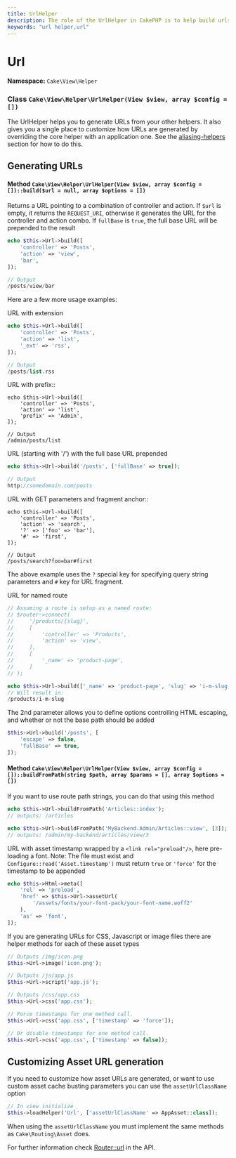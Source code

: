 ```yaml
---
title: UrlHelper
description: The role of the UrlHelper in CakePHP is to help build urls.
keywords: "url helper,url"
---
```


# Url

**Namespace:** `Cake\View\Helper`


### Class `Cake\View\Helper\UrlHelper(View $view, array $config = [])`


The UrlHelper helps you to generate URLs from your other helpers.
It also gives you a single place to customize how URLs are generated by
overriding the core helper with an application one. See the
[aliasing-helpers](#aliasing-helpers) section for how to do this.

## Generating URLs

#### Method `Cake\View\Helper\UrlHelper(View $view, array $config = [])::build($url = null, array $options = [])`


Returns a URL pointing to a combination of controller and action.
If `$url` is empty, it returns the `REQUEST_URI`, otherwise it
generates the URL for the controller and action combo. If `fullBase` is
`true`, the full base URL will be prepended to the result

```php
echo $this->Url->build([
    'controller' => 'Posts',
    'action' => 'view',
    'bar',
]);

// Output
/posts/view/bar
```
Here are a few more usage examples:

URL with extension
```php
echo $this->Url->build([
    'controller' => 'Posts',
    'action' => 'list',
    '_ext' => 'rss',
]);

// Output
/posts/list.rss
```
URL with prefix::

    echo $this->Url->build([
        'controller' => 'Posts',
        'action' => 'list',
        'prefix' => 'Admin',
    ]);

    // Output
    /admin/posts/list

URL (starting with '/') with the full base URL prepended
```php
echo $this->Url->build('/posts', ['fullBase' => true]);

// Output
http://somedomain.com/posts
```
URL with GET parameters and fragment anchor::

    echo $this->Url->build([
        'controller' => 'Posts',
        'action' => 'search',
        '?' => ['foo' => 'bar'],
        '#' => 'first',
    ]);

    // Output
    /posts/search?foo=bar#first

The above example uses the `?` special key for specifying query string
parameters and `#` key for URL fragment.

URL for named route
```php
// Assuming a route is setup as a named route:
// $router->connect(
//     '/products/{slug}',
//     [
//         'controller' => 'Products',
//         'action' => 'view',
//     ],
//     [
//         '_name' => 'product-page',
//     ]
// );

echo $this->Url->build(['_name' => 'product-page', 'slug' => 'i-m-slug']);
// Will result in:
/products/i-m-slug
```
The 2nd parameter allows you to define options controlling HTML escaping, and
whether or not the base path should be added
```php
$this->Url->build('/posts', [
    'escape' => false,
    'fullBase' => true,
]);
```
#### Method `Cake\View\Helper\UrlHelper(View $view, array $config = [])::buildFromPath(string $path, array $params = [], array $options = [])`


If you want to use route path strings, you can do that using this method
```php
echo $this->Url->buildFromPath('Articles::index');
// outputs: /articles

echo $this->Url->buildFromPath('MyBackend.Admin/Articles::view', [3]);
// outputs: /admin/my-backend/articles/view/3
```
URL with asset timestamp wrapped by a `<link rel="preload"/>`, here pre-loading
a font. Note: The file must exist and `Configure::read('Asset.timestamp')`
must return `true` or `'force'` for the timestamp to be appended
```php
echo $this->Html->meta([
    'rel' => 'preload',
    'href' => $this->Url->assetUrl(
        '/assets/fonts/your-font-pack/your-font-name.woff2'
    ),
    'as' => 'font',
]);
```
If you are generating URLs for CSS, Javascript or image files there are helper
methods for each of these asset types
```php
// Outputs /img/icon.png
$this->Url->image('icon.png');

// Outputs /js/app.js
$this->Url->script('app.js');

// Outputs /css/app.css
$this->Url->css('app.css');

// Force timestamps for one method call.
$this->Url->css('app.css', ['timestamp' => 'force']);

// Or disable timestamps for one method call.
$this->Url->css('app.css', ['timestamp' => false]);
```
## Customizing Asset URL generation

If you need to customize how asset URLs are generated, or want to use custom
asset cache busting parameters you can use the `assetUrlClassName` option
```php
// In view initialize
$this->loadHelper('Url', ['assetUrlClassName' => AppAsset::class]);
```

When using the `assetUrlClassName` you must implement the same methods as
`Cake\Routing\Asset` does.

For further information check
[Router::url](https://api.cakephp.org/5.x/class-Cake.Routing.Router.html#_url)
in the API.
